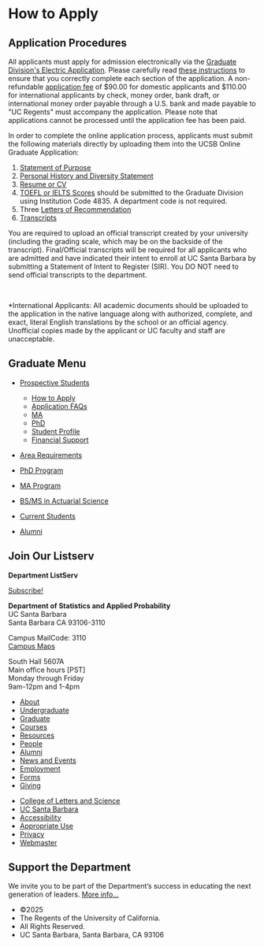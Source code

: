 # How to Apply

## Application Procedures

All applicants must apply for admission electronically via the [Graduate Division's Electric Application](https://www.graddiv.ucsb.edu/eapp/). Please carefully read [these instructions](http://www.graddiv.ucsb.edu/admissions/how-to-apply#completing) to ensure that you correctly complete each section of the application. A non-refundable [application fee](http://www.graddiv.ucsb.edu/admissions/how-to-apply#financial-information) of $90.00 for domestic applicants and $110.00 for international applicants by check, money order, bank draft, or international money order payable through a U.S. bank and made payable to "UC Regents" must accompany the application. Please note that applications cannot be processed until the application fee has been paid.

In order to complete the online application process, applicants must submit the following materials directly by uploading them into the UCSB Online Graduate Application:

1. [Statement of Purpose](http://www.graddiv.ucsb.edu/admissions/how-to-apply/#statements)
2. [Personal History and Diversity Statement](https://www.graddiv.ucsb.edu/how-apply/how-complete-online-application#statement-prompts)
3. [Resume or CV](http://www.graddiv.ucsb.edu/admissions/how-to-apply/#statements)
4. [TOEFL or IELTS Scores](http://www.graddiv.ucsb.edu/admissions/how-to-apply#exam-scores) should be submitted to the Graduate Division using Institution Code 4835. A department code is not required.
5. Three [Letters of Recommendation](http://www.graddiv.ucsb.edu/admissions/how-to-apply#letters-of-recommendation)
6. [Transcripts](http://www.graddiv.ucsb.edu/admissions/how-to-apply#education-history)

You are required to upload an official transcript created by your university (including the grading scale, which may be on the backside of the transcript). Final/Official transcripts will be required for all applicants who are admitted and have indicated their intent to enroll at UC Santa Barbara by submitting a Statement of Intent to Register (SIR). You DO NOT need to send official transcripts to the department.

 

\*International Applicants: All academic documents should be uploaded to the application in the native language along with authorized, complete, and exact, literal English translations by the school or an official agency. Unofficial copies made by the applicant or UC faculty and staff are unacceptable.

## Graduate Menu

- [Prospective Students](/graduate/prospective "Prospective Students")
  
  - [How to Apply](/graduate/perspective/apply "How to Apply")
  - [Application FAQs](/graduate/perspective/application/faq "Application FAQs")
  - [MA](/graduate/perspective/admissions/ma "MA in Statistics")
  - [PhD](/graduate/perspective/admissions/phd "PhD in Statistics and Applied Probability")
  - [Student Profile](/graduate/perspective/admissions/profiles "Student Profile")
  - [Financial Support](/graduate/current/financial "Financial Support")
- [Area Requirements](/graduate/area-requirements "Graduate Area Requirements")
- [PhD Program](/graduate/phd "PhD in Statistics and Applied Probability")
- [MA Program](/graduate/ma "MA in Statistics")
- [BS/MS in Actuarial Science](/undergrad/actuarial-science/bs-ms "BS/MS in Actuarial Science")
- [Current Students](/graduate/current "Current Graduate Students")
- [Alumni](/graduate/alumni "Graduate Alumni")

## Join Our Listserv

**Department ListServ**

[Subscribe!](https://groups.google.com/u/1/a/pstat.ucsb.edu/g/pstat-undergrad?hl=en)

**Department of Statistics and Applied Probability**  
UC Santa Barbara  
Santa Barbara CA 93106-3110

Campus MailCode: 3110  
[Campus Maps](http://www.aw.id.ucsb.edu/maps/)

South Hall 5607A  
Main office hours \[PST]  
Monday through Friday  
9am-12pm and 1-4pm

- [About](/about "About")
- [Undergraduate](/undergrad)
- [Graduate](/graduate)
- [Courses](/courses)
- [Resources](/resources "Resources")
- [People](/people)
- [Alumni](/alumni "Undergraduate Alumni")
- [News and Events](/news)
- [Employment](/about/employment "Employment")
- [Forms](/forms "Forms")
- [Giving](/giving "Giving")

<!--THE END-->

- [College of Letters and Science](http://www.college.ucsb.edu "College of Letters and Science")
- [UC Santa Barbara](http://www.ucsb.edu "UC Santa Barbara")
- [Accessibility](/accessibility "Accessibility")
- [Appropriate Use](http://www.policy.ucsb.edu/terms_of_use/ "Appropriate Use")
- [Privacy](http://www.policy.ucsb.edu/privacy-notification/ "Privacy")
- [Webmaster](mailto:help@pstat.ucsb.edu "Webmaster")

## Support the Department

We invite you to be part of the Department’s success in educating the next generation of leaders. [More info...](/giving)

- ©2025
- The Regents of the University of California.
- All Rights Reserved.
- UC Santa Barbara, Santa Barbara, CA 93106